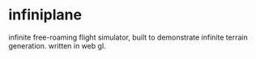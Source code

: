 # infiniplane
infinite free-roaming flight simulator, built to demonstrate infinite terrain generation. written in web gl.
